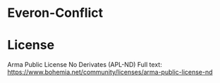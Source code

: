 # Everon-Conflict

# License

Arma Public License No Derivates (APL-ND) Full text: https://www.bohemia.net/community/licenses/arma-public-license-nd
